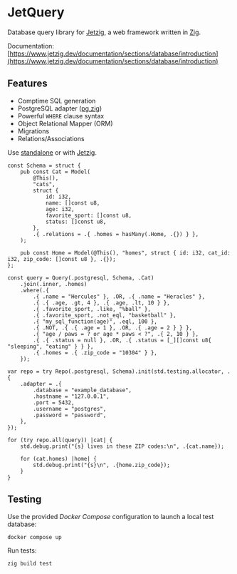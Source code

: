 # JetQuery

Database query library for [Jetzig](https://github.com/jetzig-framework/jetzig), a web framework written in [Zig](https://ziglang.org/).

Documentation: [https://www.jetzig.dev/documentation/sections/database/introduction](https://www.jetzig.dev/documentation/sections/database/introduction)

## Features

* Comptime SQL generation
* PostgreSQL adapter ([pg.zig](https://github.com/karlseguin/pg.zig))
* Powerful `WHERE` clause syntax
* Object Relational Mapper (ORM)
* Migrations
* Relations/Associations

Use [standalone](https://www.jetzig.dev/documentation/sections/database/standalone_usage) or with [Jetzig](https://www.jetzig.dev/).

```zig
const Schema = struct {
    pub const Cat = Model(
        @This(),
        "cats",
        struct {
            id: i32,
            name: []const u8,
            age: i32,
            favorite_sport: []const u8,
            status: []const u8,
        },
        .{ .relations = .{ .homes = hasMany(.Home, .{}) } },
    );

    pub const Home = Model(@This(), "homes", struct { id: i32, cat_id: i32, zip_code: []const u8 }, .{});
};

const query = Query(.postgresql, Schema, .Cat)
    .join(.inner, .homes)
    .where(.{
        .{ .name = "Hercules" }, .OR, .{ .name = "Heracles" },
        .{ .{ .age, .gt, 4 }, .{ .age, .lt, 10 } },
        .{ .favorite_sport, .like, "%ball" },
        .{ .favorite_sport, .not_eql, "basketball" },
        .{ "my_sql_function(age)", .eql, 100 },
        .{ .NOT, .{ .{ .age = 1 }, .OR, .{ .age = 2 } } },
        .{ "age / paws = ? or age * paws < ?", .{ 2, 10 } },
        .{ .{ .status = null }, .OR, .{ .status = [_][]const u8{ "sleeping", "eating" } } },
        .{ .homes = .{ .zip_code = "10304" } },
    });

var repo = try Repo(.postgresql, Schema).init(std.testing.allocator, .{
    .adapter = .{
        .database = "example_database",
        .hostname = "127.0.0.1",
        .port = 5432,
        .username = "postgres",
        .password = "password",
    },
});

for (try repo.all(query)) |cat| {
    std.debug.print("{s} lives in these ZIP codes:\n", .{cat.name});

    for (cat.homes) |home| {
        std.debug.print("{s}\n", .{home.zip_code});
    }
}
```

## Testing

Use the provided _Docker Compose_ configuration to launch a local test database:

```console
docker compose up
```

Run tests:

```console
zig build test
```
